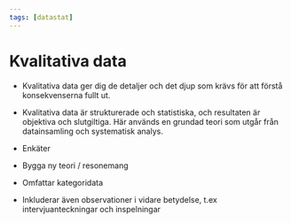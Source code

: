 ```yaml
---
tags: [datastat]
---
```

# Kvalitativa data
- Kvalitativa data ger dig de detaljer och det djup som krävs för att förstå konsekvenserna fullt ut.
- Kvalitativa data är strukturerade och statistiska, och resultaten är objektiva och slutgiltiga. Här används en grundad teori som utgår från datainsamling och systematisk analys.
- Enkäter
- Bygga ny teori / resonemang

- Omfattar kategoridata
- Inkluderar även observationer i vidare betydelse, t.ex intervjuanteckningar och inspelningar
